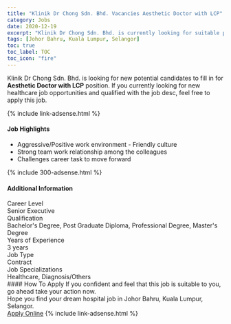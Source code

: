 ```yaml
---
title: "Klinik Dr Chong Sdn. Bhd. Vacancies Aesthetic Doctor with LCP" 
category: Jobs 
date: 2020-12-19 
excerpt: "Klinik Dr Chong Sdn. Bhd. is currently looking for suitable person to fill in the Aesthetic Doctor with LCP which positioned at Johor Bahru, Kuala Lumpur, Selangor" 
tags: [Johor Bahru, Kuala Lumpur, Selangor] 
toc: true 
toc_label: TOC 
toc_icon: "fire" 
--- 
```


<p>Klinik Dr Chong Sdn. Bhd. is looking for new potential candidates to fill in for <b>Aesthetic Doctor with LCP</b> position. If you currently looking for new healthcare job opportunities and qualified with the job desc, feel free to apply this job.
</p>{% include link-adsense.html %} 
<div><div><div><h4>Job Highlights</h4></div></div><div><ul><li><div><div><div><div></div></div></div><div><span>Aggressive/Positive work environment - Friendly culture</span></div></div></li><li><div><div><div><div></div></div></div><div><span>Strong team work relationship among the colleagues</span></div></div></li><li><div><div><div><div></div></div></div><div><span>Challenges career task to move forward</span></div></div></li></ul></div></div> 
{% include 300-adsense.html %} 
<div><div><div><h4>Additional Information</h4></div></div><div><div><div><div><div><div><div><div><span>Career Level</span></div></div><div><span>Senior Executive</span></div></div></div></div><div><div><div><div><div><span>Qualification</span></div></div><div><span>Bachelor's Degree, Post Graduate Diploma, Professional Degree, Master's Degree</span></div></div></div></div><div><div><div><div><div><span>Years of Experience</span></div></div><div><span>3 years</span></div></div></div></div><div><div><div><div><div><span>Job Type</span></div></div><div><span>Contract</span></div></div></div></div><div><div><div><div><div><span>Job Specializations</span></div></div><div><span>Healthcare, Diagnosis/Others</span></div></div></div></div></div></div></div></div> 
#### How To Apply 
If you confident and feel that this job is suitable to you, go ahead take your action now. <br/> 
Hope you find your dream hospital job in Johor Bahru, Kuala Lumpur, Selangor. <br/> 
<a href="https://www.jobstreet.com.my/en/job/aesthetic-doctor-with-lcp-4436222?jobId=jobstreet-my-job-4436222&sectionRank=16&token=0~c08d996c-0ac6-4e24-8923-12e2c3d71036&fr=SRP%20View%20In%20New%20Ta" class="btn btn--warning" target="_blank" rel="nofollow noopenner">Apply Online</a> 
{% include link-adsense.html %} 
